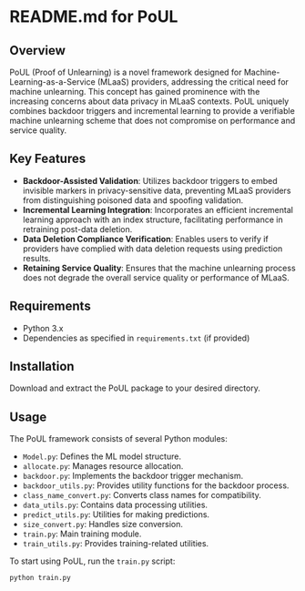# README.md for PoUL

## Overview

PoUL (Proof of Unlearning) is a novel framework designed for Machine-Learning-as-a-Service (MLaaS) providers, addressing the critical need for machine unlearning. This concept has gained prominence with the increasing concerns about data privacy in MLaaS contexts. PoUL uniquely combines backdoor triggers and incremental learning to provide a verifiable machine unlearning scheme that does not compromise on performance and service quality.

## Key Features

- **Backdoor-Assisted Validation**: Utilizes backdoor triggers to embed invisible markers in privacy-sensitive data, preventing MLaaS providers from distinguishing poisoned data and spoofing validation.
- **Incremental Learning Integration**: Incorporates an efficient incremental learning approach with an index structure, facilitating performance in retraining post-data deletion.
- **Data Deletion Compliance Verification**: Enables users to verify if providers have complied with data deletion requests using prediction results.
- **Retaining Service Quality**: Ensures that the machine unlearning process does not degrade the overall service quality or performance of MLaaS.

## Requirements

- Python 3.x
- Dependencies as specified in `requirements.txt` (if provided)

## Installation

Download and extract the PoUL package to your desired directory.

## Usage

The PoUL framework consists of several Python modules:

- `Model.py`: Defines the ML model structure.
- `allocate.py`: Manages resource allocation.
- `backdoor.py`: Implements the backdoor trigger mechanism.
- `backdoor_utils.py`: Provides utility functions for the backdoor process.
- `class_name_convert.py`: Converts class names for compatibility.
- `data_utils.py`: Contains data processing utilities.
- `predict_utils.py`: Utilities for making predictions.
- `size_convert.py`: Handles size conversion.
- `train.py`: Main training module.
- `train_utils.py`: Provides training-related utilities.

To start using PoUL, run the `train.py` script:

```bash
python train.py
